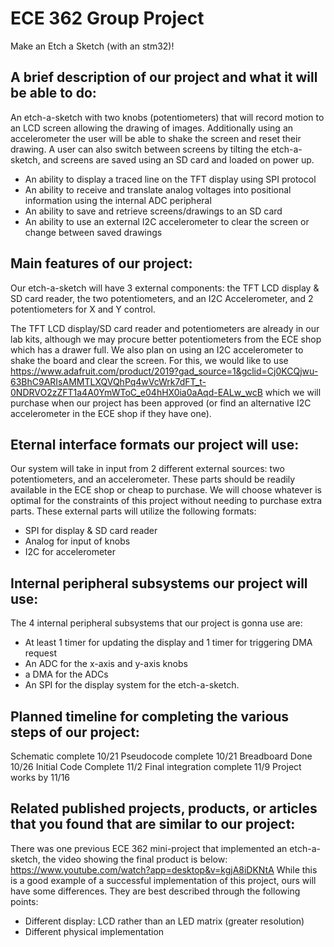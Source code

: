# ECE 362 Group Project
Make an Etch a Sketch (with an stm32)!

## A brief description of our project and what it will be able to do:

An etch-a-sketch with two knobs (potentiometers) that will record motion to an LCD screen allowing the drawing of images. Additionally using an accelerometer the user will be able to shake the screen and reset their drawing. A user can also switch between screens by tilting the etch-a-sketch, and screens are saved using an SD card and loaded on power up.

 - An ability to display a traced line on the TFT display using SPI protocol
 - An ability to receive and translate analog voltages into positional information using the internal ADC peripheral
 - An ability to save and retrieve screens/drawings to an SD card
 - An ability to use an external I2C accelerometer to clear the screen or change between saved drawings

## Main features of our project:
Our etch-a-sketch will have 3 external components: the TFT LCD display & SD card reader, the two potentiometers, and an I2C Accelerometer, and 2 potentiometers for X and Y control.

The TFT LCD display/SD card reader and potentiometers are already in our lab kits, although we may procure better potentiometers from the ECE shop which has a drawer full. We also plan on using an I2C accelerometer to shake the board and clear the screen. For this, we would like to use https://www.adafruit.com/product/2019?gad_source=1&gclid=Cj0KCQjwu-63BhC9ARIsAMMTLXQVQhPq4wVcWrk7dFT_t-0NDRVO2zZFT1a4A0YmWToC_e04hHX0ia0aAqd-EALw_wcB
which we will purchase when our project has been approved (or find an alternative I2C accelerometer in the ECE shop if they have one).


## Eternal interface formats our project will use:
Our system will take in input from 2 different external sources: two potentiometers, and an accelerometer. These parts should be readily available in the ECE shop or cheap to purchase. We will choose whatever is optimal for the constraints of this project without needing to purchase extra parts. 
These external parts will utilize the following formats:
 - SPI for display & SD card reader
 - Analog for input of knobs
 - I2C for accelerometer

## Internal peripheral subsystems our project will use:
The 4 internal peripheral subsystems that our project is gonna use are:
 - At least 1 timer for updating the display and 1 timer for triggering DMA request
 - An ADC for the x-axis and y-axis knobs
 - a DMA for the ADCs
 - An SPI for the display system for the etch-a-sketch.

## Planned timeline for completing the various steps of our project:

Schematic complete 10/21
Pseudocode complete 10/21
Breadboard Done 10/26
Initial Code Complete 11/2
Final integration complete 11/9
Project works by 11/16

## Related published projects, products, or articles that you found that are similar to our project:

There was one previous ECE 362 mini-project that implemented an etch-a-sketch, the video showing the final product is below:
https://www.youtube.com/watch?app=desktop&v=kgjA8iDKNtA
While this is a good example of a successful implementation of this project, ours will have some differences. They are best described through the following points:
 - Different display: LCD rather than an LED matrix (greater resolution)
 - Different physical implementation
